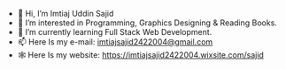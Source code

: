 - 👋 Hi, I’m Imtiaj Uddin Sajid
- 👀 I’m interested in Programming, Graphics Designing & Reading Books.
- 🌱 I’m currently learning Full Stack Web Development.
- 📫 Here Is my e-mail: imtiajsajid2422004@gmail.com
- 🕸️ Here Is my website: https://imtiajsajid2422004.wixsite.com/sajid
